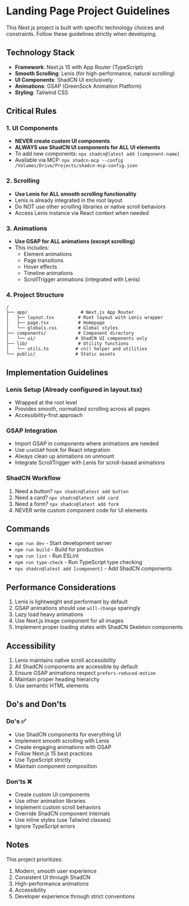 # Landing Page Project Guidelines

This Next.js project is built with specific technology choices and constraints. Follow these guidelines strictly when developing.

## Technology Stack

- **Framework**: Next.js 15 with App Router (TypeScript)
- **Smooth Scrolling**: Lenis (for high-performance, natural scrolling)
- **UI Components**: ShadCN UI exclusively
- **Animations**: GSAP (GreenSock Animation Platform)
- **Styling**: Tailwind CSS

## Critical Rules

### 1. UI Components
- **NEVER create custom UI components**
- **ALWAYS use ShadCN UI components for ALL UI elements**
- To add new components: `npx shadcn@latest add [component-name]`
- Available via MCP: `npx shadcn-mcp --config /Volumes/Drive/Projects/shadcn-mcp-config.json`

### 2. Scrolling
- **Use Lenis for ALL smooth scrolling functionality**
- Lenis is already integrated in the root layout
- Do NOT use other scrolling libraries or native scroll behaviors
- Access Lenis instance via React context when needed

### 3. Animations
- **Use GSAP for ALL animations (except scrolling)**
- This includes:
  - Element animations
  - Page transitions
  - Hover effects
  - Timeline animations
  - ScrollTrigger animations (integrated with Lenis)

### 4. Project Structure
```
/
├── app/                    # Next.js App Router
│   ├── layout.tsx         # Root layout with Lenis wrapper
│   ├── page.tsx           # Homepage
│   └── globals.css        # Global styles
├── components/            # Component directory
│   └── ui/               # ShadCN UI components only
├── lib/                   # Utility functions
│   └── utils.ts          # cn() helper and utilities
└── public/               # Static assets
```

## Implementation Guidelines

### Lenis Setup (Already configured in layout.tsx)
- Wrapped at the root level
- Provides smooth, normalized scrolling across all pages
- Accessibility-first approach

### GSAP Integration
- Import GSAP in components where animations are needed
- Use `useGSAP` hook for React integration
- Always clean up animations on unmount
- Integrate ScrollTrigger with Lenis for scroll-based animations

### ShadCN Workflow
1. Need a button? `npx shadcn@latest add button`
2. Need a card? `npx shadcn@latest add card`
3. Need a form? `npx shadcn@latest add form`
4. NEVER write custom component code for UI elements

## Commands

- `npm run dev` - Start development server
- `npm run build` - Build for production
- `npm run lint` - Run ESLint
- `npm run type-check` - Run TypeScript type checking
- `npx shadcn@latest add [component]` - Add ShadCN components

## Performance Considerations

1. Lenis is lightweight and performant by default
2. GSAP animations should use `will-change` sparingly
3. Lazy load heavy animations
4. Use Next.js Image component for all images
5. Implement proper loading states with ShadCN Skeleton components

## Accessibility

1. Lenis maintains native scroll accessibility
2. All ShadCN components are accessible by default
3. Ensure GSAP animations respect `prefers-reduced-motion`
4. Maintain proper heading hierarchy
5. Use semantic HTML elements

## Do's and Don'ts

### Do's ✅
- Use ShadCN components for everything UI
- Implement smooth scrolling with Lenis
- Create engaging animations with GSAP
- Follow Next.js 15 best practices
- Use TypeScript strictly
- Maintain component composition

### Don'ts ❌
- Create custom UI components
- Use other animation libraries
- Implement custom scroll behaviors
- Override ShadCN component internals
- Use inline styles (use Tailwind classes)
- Ignore TypeScript errors

## Notes

This project prioritizes:
1. Modern, smooth user experience
2. Consistent UI through ShadCN
3. High-performance animations
4. Accessibility
5. Developer experience through strict conventions